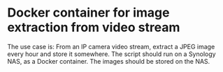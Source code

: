 # Docker container for image extraction from video stream

The use case is: From an IP camera video stream, extract a JPEG image every hour and store it somewhere. The script should run on a Synology NAS, as a Docker container. The images should be stored on the NAS.

